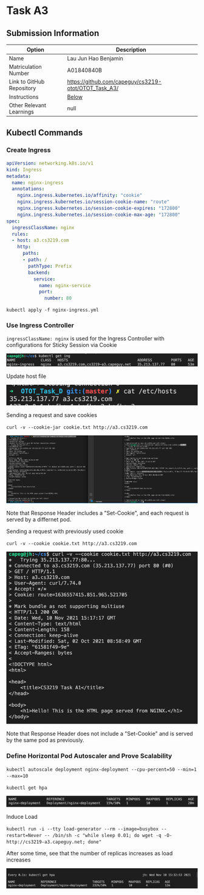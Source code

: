# Task A3
## Submission Information

| Option | Description |
| ------ | ----------- |
| Name   | Lau Jun Hao Benjamin |
| Matriculation Number | A01840840B |
| Link to GitHub Repository | https://github.com/capeguy/cs3219-otot/OTOT_Task_A3/ |
| Instructions | [Below](#foo) |
| Other Relevant Learnings | null |

## Kubectl Commands
### Create Ingress

```yml
apiVersion: networking.k8s.io/v1
kind: Ingress
metadata:
  name: nginx-ingress
  annotations:
    nginx.ingress.kubernetes.io/affinity: "cookie"
    nginx.ingress.kubernetes.io/session-cookie-name: "route"
    nginx.ingress.kubernetes.io/session-cookie-expires: "172800"
    nginx.ingress.kubernetes.io/session-cookie-max-age: "172800"
spec:
  ingressClassName: nginx
  rules:
  - host: a3.cs3219.com
    http:
      paths:
      - path: /
        pathType: Prefix
        backend:
          service:
            name: nginx-service
            port: 
              number: 80
```

    kubectl apply -f nginx-ingress.yml
    
### Use Ingress Controller

`ingressClassName: nginx` is used for the Ingress Controller with configurations for Sticky Session via Cookie

![Ingress Details](images/a3.1.png)

Update host file

![Updated Host file](images/a3.2.png)

Sending a request and save cookies

`curl -v --cookie-jar cookie.txt http://a3.cs3219.com`

![Screenshot of requests across multiple devices](images/a3.3.png)

Note that Response Header includes a "Set-Cookie", and each request is served by a differnet pod.

Sending a request with previously used cookie

`curl -v --cookie cookie.txt http://a3.cs3219.com`

![Screenshot of Cookie being reused for subsequent request](images/a3.4.png)

Note that Response Header does not include a "Set-Cookie" and is served by the same pod as previously.

### Define Horizontal Pod Autoscaler and Prove Scalability

`kubectl autoscale deployment nginx-deployment --cpu-percent=50 --min=1 --max=10`

`kubectl get hpa`

![List of HPAs](images/a3.5.png)

Induce Load

`kubectl run -i --tty load-generator --rm --image=busybox --restart=Never -- /bin/sh -c "while sleep 0.01; do wget -q -O- http://cs3219-a3.capeguy.net; done"`

After some time, see that the number of replicas increases as load increases

![Updated List of HPAs](images/a3.6.png)
